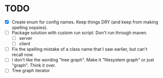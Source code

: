 # TODO

- [x] Create enum for config names. Keep things DRY (and keep from making spelling oopsies).
- [ ] Package solution with custom run script. Don't run through maven.
  - [ ] server
  - [ ] client
- [ ] Fix the spelling mistake of a class name that I saw earlier, but can't recall now.
- [ ] I don't like the wording "tree graph". Make it "filesystem graph" or just "graph".
      Think it over.
- [ ] Tree graph iterator
